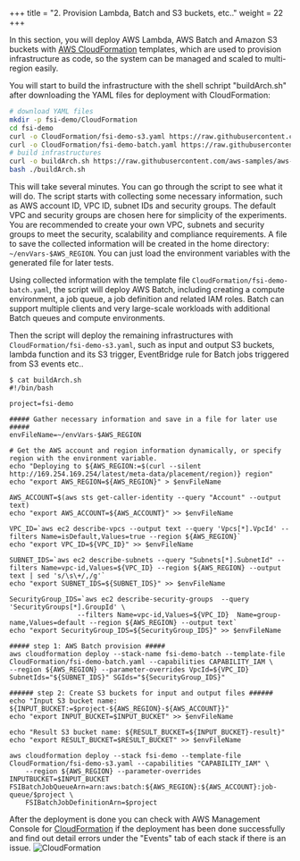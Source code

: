 +++
title = "2. Provision Lambda, Batch and S3 buckets, etc.."
weight = 22
+++

In this section, you will deploy AWS Lambda, AWS Batch and Amazon S3 buckets with [AWS CloudFormation](https://aws.amazon.com/cloudformation/) templates, which are used to provision infrastructure as code, so the system can be managed and scaled to multi-region easily.

You will start to build the infrastructure with the shell schript "buildArch.sh" after downloading the YAML files for deployment with CloudFormation:
```bash
# download YAML files
mkdir -p fsi-demo/CloudFormation
cd fsi-demo
curl -o CloudFormation/fsi-demo-s3.yaml https://raw.githubusercontent.com/aws-samples/aws-hpc-tutorials/batch/static/scripts/batch-lambda/CloudFormation/fsi-demo-s3.yaml
curl -o CloudFormation/fsi-demo-batch.yaml https://raw.githubusercontent.com/aws-samples/aws-hpc-tutorials/batch/static/scripts/batch-lambda/CloudFormation/fsi-demo-batch.yaml
# build infrastructures
curl -o buildArch.sh https://raw.githubusercontent.com/aws-samples/aws-hpc-tutorials/batch/static/scripts/batch-lambda/buildArch.sh
bash ./buildArch.sh
```
This will take several minutes. You can go through the script to see what it will do. The script starts with collecting some necessary information, such as AWS account ID, VPC ID, subnet IDs and security groups. The default VPC and security groups are chosen here for simplicity of the experiments. You are recommended to create your own VPC, subnets and security groups to meet the security, scalability and compliance requirements. A file to save the collected information will be created in the home directory: ```~/envVars-$AWS_REGION```. You can just load the environment variables with the generated file for later tests.

Using collected information with the template file ```CloudFormation/fsi-demo-batch.yaml```, the script will deploy AWS Batch, including creating a compute environment, a job queue, a job definition and related IAM roles. Batch can support multiple clients and very large-scale workloads with additional Batch queues and compute environments.

Then the script will deploy the remaining infrastructures with ```CloudFormation/fsi-demo-s3.yaml```, such as input and output S3 buckets, lambda function and its S3 trigger, EventBridge rule for Batch jobs triggered from S3 events etc..

```
$ cat buildArch.sh 
#!/bin/bash

project=fsi-demo

##### Gather necessary information and save in a file for later use #####
envFileName=~/envVars-$AWS_REGION

# Get the AWS account and region information dynamically, or specify region with the environment variable.
echo "Deploying to ${AWS_REGION:=$(curl --silent http://169.254.169.254/latest/meta-data/placement/region)} region"
echo "export AWS_REGION=${AWS_REGION}" > $envFileName

AWS_ACCOUNT=$(aws sts get-caller-identity --query "Account" --output text)
echo "export AWS_ACCOUNT=${AWS_ACCOUNT}" >> $envFileName

VPC_ID=`aws ec2 describe-vpcs --output text --query 'Vpcs[*].VpcId' --filters Name=isDefault,Values=true --region ${AWS_REGION}`
echo "export VPC_ID=${VPC_ID}" >> $envFileName

SUBNET_IDS=`aws ec2 describe-subnets --query "Subnets[*].SubnetId" --filters Name=vpc-id,Values=${VPC_ID} --region ${AWS_REGION} --output text | sed 's/\s\+/,/g'`
echo "export SUBNET_IDS=${SUBNET_IDS}" >> $envFileName

SecurityGroup_IDS=`aws ec2 describe-security-groups  --query 'SecurityGroups[*].GroupId' \
                 --filters Name=vpc-id,Values=${VPC_ID}  Name=group-name,Values=default --region ${AWS_REGION} --output text`
echo "export SecurityGroup_IDS=${SecurityGroup_IDS}" >> $envFileName

##### step 1: AWS Batch provision #####
aws cloudformation deploy --stack-name fsi-demo-batch --template-file CloudFormation/fsi-demo-batch.yaml --capabilities CAPABILITY_IAM \
--region ${AWS_REGION} --parameter-overrides VpcId=${VPC_ID} SubnetIds="${SUBNET_IDS}" SGIds="${SecurityGroup_IDS}"

###### step 2: Create S3 buckets for input and output files ######
echo "Input S3 bucket name: ${INPUT_BUCKET:=$project-${AWS_REGION}-${AWS_ACCOUNT}}"
echo "export INPUT_BUCKET=$INPUT_BUCKET" >> $envFileName

echo "Result S3 bucket name: ${RESULT_BUCKET=${INPUT_BUCKET}-result}"
echo "export RESULT_BUCKET=$RESULT_BUCKET" >> $envFileName

aws cloudformation deploy --stack fsi-demo --template-file CloudFormation/fsi-demo-s3.yaml --capabilities "CAPABILITY_IAM" \
    --region ${AWS_REGION} --parameter-overrides INPUTBUCKET=$INPUT_BUCKET FSIBatchJobQueueArn=arn:aws:batch:${AWS_REGION}:${AWS_ACCOUNT}:job-queue/$project \
    FSIBatchJobDefinitionArn=$project
```

After the deployment is done you can check with AWS Management Console for [CloudFormation](https://console.aws.amazon.com/cloudformation/) if the deployment has been done successfully and find out detail errors under the "Events" tab of each stack if there is an issue.
![CloudFormation](/images/batch-lambda/CloudFormation.png)
